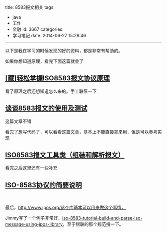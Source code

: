 title: 8583报文相关
tags:
  - java
  - 工作
  - 金融
id: 3667
categories:
  - 学习笔记
date: 2014-06-27 15:28:46
---

以下是我在学习的时候发现的好的资料，都是非常有帮助的。

如果你想知道原理，看完下面这篇就会了

## [[藏]轻松掌握ISO8583报文协议原理](http://leaver.me/archives/3663.html)

看了原理之后还想知道怎么来的。手工联系一下

## [谈谈8583报文的使用及测试](http://blog.sina.com.cn/s/blog_4c925dca010178pt.html)

这篇文章不错

看完了想写代码了，可以看看这篇文章，基本上不能直接拿来用，但是可以参考实现

## <span class="link_title">[ ISO8583报文工具类（组装和解析报文） ](http://blog.csdn.net/lushuaiyin/article/details/14390725)</span>

看完之后这里还有一些补充

## [ISO-8583协议的简要说明](http://blog.sina.com.cn/s/blog_6182547f01014p02.html)

&nbsp;

最后，http://www.jpos.org/这个库基本可以用来做这个事情。

Jimmy写了一个例子非常好，[iso-8583-tutorial-build-and-parse-iso-message-using-jpos-library](http://jimmod.com/blog/2011/07/jimmys-blog-iso-8583-tutorial-build-and-parse-iso-message-using-jpos-library/)，至于银联的那个规范搜一下。

&nbsp;